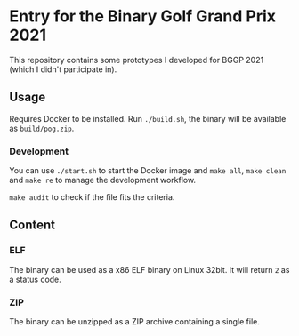 # Entry for the Binary Golf Grand Prix 2021

This repository contains some prototypes I developed for BGGP 2021 (which I didn't participate in).

## Usage

Requires Docker to be installed. Run `./build.sh`, the binary will be available as `build/pog.zip`.

### Development

You can use `./start.sh` to start the Docker image and `make all`, `make clean` and `make re` to manage the development workflow.

`make audit` to check if the file fits the criteria.

## Content

### ELF

The binary can be used as a x86 ELF binary on Linux 32bit.
It will return `2` as a status code.

### ZIP

The binary can be unzipped as a ZIP archive containing a single file.
